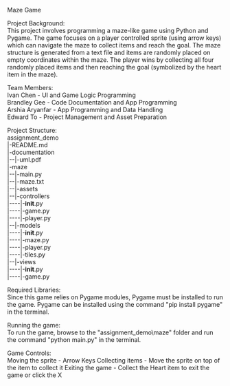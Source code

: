 Maze Game

Project Background:                                                                                   
This project involves programming a maze-like game using Python and Pygame. The game focuses on
a player controlled sprite (using arrow keys) which can navigate the maze to collect items and 
reach the goal. The maze structure is generated from a text file and items are randomly placed 
on empty coordinates within the maze. The player wins by collecting all four randomly placed items
and then reaching the goal (symbolized by the heart item in the maze).


Team Members:                                                                       
Ivan Chen       - UI and Game Logic Programming                                                       
Brandley Gee    - Code Documentation and App Programming                                            
Arshia Aryanfar - App Programming and Data Handling                                                      
Edward To       - Project Management and Asset Preparation                                              

Project Structure:                                                                                   
assignment_demo                                                                                         
|-README.md                                                                                        
|-documentation                                                                                         
|--|-uml.pdf                                                                                            
|-maze                                                                                                    
|--|-main.py                                                                                               
|--|-maze.txt                                                                                             
|--|-assets                                                                                              
|--|-controllers                                                                                        
|----|-__init__.py                                                                                  
|----|-game.py                                                                                          
|----|-player.py                                                                                    
|--|-models                                                                                           
|----|-__init__.py                                                                                 
|----|-maze.py                                                                                       
|----|-player.py                                                                                   
|----|-tiles.py                                                                                     
|--|-views                                                                                            
|----|-__init__.py                                                                                   
|----|-game.py                                                                                   


Required Libraries:                                                                                  
Since this game relies on Pygame modules, Pygame must be installed to run the game. Pygame can be
installed using the command "pip install pygame" in the terminal.


Running the game:                                                                                    
To run the game, browse to the "assignment_demo\maze" folder and run the command "python main.py"
in the terminal.


Game Controls:                                                                                         
Moving the sprite - Arrow Keys
Collecting items  - Move the sprite on top of the item to collect it
Exiting the game  - Collect the Heart item to exit the game or click the X




